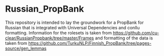 # Russian_PropBank
This repository is intended to lay the groundwork for a PropBank for Russian that is integrated with Universal Dependencies and conllu formatting. Information for the rolesets is taken from https://github.com/cu-clear/RussianPropbank/tree/master/Frames and formatting of the data is taken from https://github.com/TurkuNLP/Finnish_PropBank/tree/pages-source/gen_lemmas
